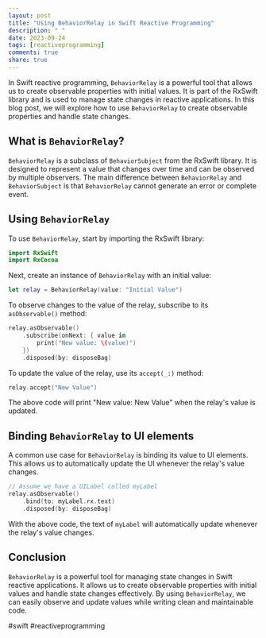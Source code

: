 ```yaml
---
layout: post
title: "Using BehaviorRelay in Swift Reactive Programming"
description: " "
date: 2023-09-24
tags: [reactiveprogramming]
comments: true
share: true
---
```


In Swift reactive programming, `BehaviorRelay` is a powerful tool that allows us to create observable properties with initial values. It is part of the RxSwift library and is used to manage state changes in reactive applications. In this blog post, we will explore how to use `BehaviorRelay` to create observable properties and handle state changes.

## What is `BehaviorRelay`?

`BehaviorRelay` is a subclass of `BehaviorSubject` from the RxSwift library. It is designed to represent a value that changes over time and can be observed by multiple observers. The main difference between `BehaviorRelay` and `BehaviorSubject` is that `BehaviorRelay` cannot generate an error or complete event.

## Using `BehaviorRelay`

To use `BehaviorRelay`, start by importing the RxSwift library:

```swift
import RxSwift
import RxCocoa
```

Next, create an instance of `BehaviorRelay` with an initial value:

```swift
let relay = BehaviorRelay(value: "Initial Value")
```

To observe changes to the value of the relay, subscribe to its `asObservable()` method:

```swift
relay.asObservable()
    .subscribe(onNext: { value in
        print("New value: \(value)")
    })
    .disposed(by: disposeBag)
```

To update the value of the relay, use its `accept(_:)` method:

```swift
relay.accept("New Value")
```

The above code will print "New value: New Value" when the relay's value is updated.

## Binding `BehaviorRelay` to UI elements

A common use case for `BehaviorRelay` is binding its value to UI elements. This allows us to automatically update the UI whenever the relay's value changes.

```swift
// Assume we have a UILabel called myLabel
relay.asObservable()
    .bind(to: myLabel.rx.text)
    .disposed(by: disposeBag)
```

With the above code, the text of `myLabel` will automatically update whenever the relay's value changes.

## Conclusion

`BehaviorRelay` is a powerful tool for managing state changes in Swift reactive applications. It allows us to create observable properties with initial values and handle state changes effectively. By using `BehaviorRelay`, we can easily observe and update values while writing clean and maintainable code.

#swift #reactiveprogramming